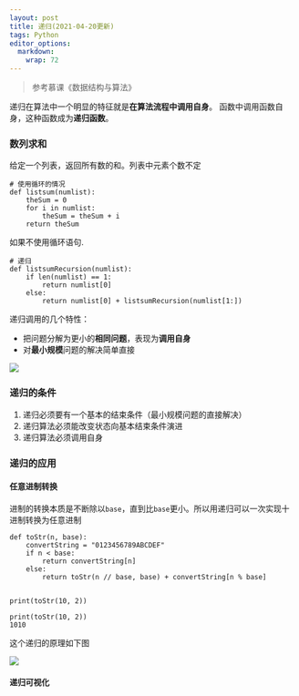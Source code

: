 ```yaml
---
layout: post
title: 递归(2021-04-20更新)
tags: Python
editor_options: 
  markdown: 
    wrap: 72
---
```

> 参考慕课《数据结构与算法》


递归在算法中一个明显的特征就是**在算法流程中调用自身**。
函数中调用函数自身，这种函数成为**递归函数**。

### 数列求和
给定一个列表，返回所有数的和。列表中元素个数不定

```{python}
# 使用循环的情况
def listsum(numlist):
    theSum = 0
    for i in numlist:
        theSum = theSum + i
    return theSum
```
如果不使用循环语句.
```{python}
# 递归
def listsumRecursion(numlist):
    if len(numlist) == 1:
        return numlist[0]
    else:
        return numlist[0] + listsumRecursion(numlist[1:])
```
递归调用的几个特性：
* 把问题分解为更小的**相同问题**，表现为**调用自身**
* 对**最小规模**问题的解决简单直接

![](https://gitee.com/limbo1996/picgo/raw/master/png/20210407220243.png)

### 递归的条件
1. 递归必须要有一个基本的结束条件（最小规模问题的直接解决）
2. 递归算法必须能改变状态向基本结束条件演进
3. 递归算法必须调用自身

### 递归的应用
#### 任意进制转换
进制的转换本质是不断除以`base`，直到比`base`更小。所以用递归可以一次实现十进制转换为任意进制
```{python}
def toStr(n, base):
    convertString = "0123456789ABCDEF"
    if n < base:
        return convertString[n]
    else:
        return toStr(n // base, base) + convertString[n % base]


print(toStr(10, 2))
```
```
print(toStr(10, 2))
1010
```
这个递归的原理如下图



![](https://gitee.com/limbo1996/picgo/raw/master/png/未命名文件(3).png)
#### 递归可视化
